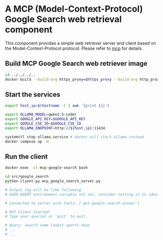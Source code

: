 # A MCP (Model-Context-Protocol) Google Search web retrieval component

This component provides a simple web retriever server and client based on the Model-Context-Protocol protocol. Please refer to [mcp](https://modelcontextprotocol.io/quickstart/server) for details.

## Build MCP Google Search web retriever image

```bash
cd ../../../..
docker build --build-arg https_proxy=$https_proxy --build-arg http_proxy=$http_proxy -t opea/mcp-google-search:latest -f comps/mcp_google_search/Dockerfile .
```


## Start the services
```bash
export host_ip=$(hostname -I | awk '{print $1}')

export OLLAMA_MODEL=qwen2.5-coder
export GOOGLE_API_KEY=$GOOGLE_API_KEY
export GOOGLE_CSE_ID=$GOOGLE_CSE_ID
export OLLAMA_ENDPOINT=http://${host_ip}:11434

systemctl stop ollama.service # docker will start ollama instead
docker compose up -d
```

## Run the client

```bash
docker exec -it mcp-google-search bash

cd src/google_search
python client.py mcp_google_search_server.py

# Output log will be like following
# USER_AGENT environment variable not set, consider setting it to identify your requests.

# Connected to server with tools: ['get-google-search-answer']

# MCP Client Started!
# Type your queries or 'quit' to exit.

# Query: search some latest sports news
# ...
# ...
```